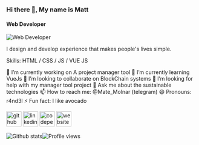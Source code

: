 ### Hi there 👋, My name is Matt
#### Web Developer
![Web Developer](https://mir-s3-cdn-cf.behance.net/project_modules/fs/4fc3b995825545.5ea06c22eeaee.jpg)

 I design and develop experience that makes people's lives simple.

Skills: HTML / CSS / JS / VUE JS

🔭 I’m currently working on A project manager tool 🌱 I’m currently learning VueJs 👯 I’m looking to collaborate on BlockChain systems 🤔 I’m looking for help with my manager tool project 💬 Ask me about the sustainable technologies 📫 How to reach me: @Mate_Molnar (telegram) 😄 Pronouns: r4nd3l ⚡ Fun fact: I like avocado 

[<img src='https://cdn.jsdelivr.net/npm/simple-icons@3.0.1/icons/github.svg' alt='github' height='40'>](https://github.com/https://github.com/r4nd3l)  [<img src='https://cdn.jsdelivr.net/npm/simple-icons@3.0.1/icons/linkedin.svg' alt='linkedin' height='40'>](https://www.linkedin.com/in/https://www.linkedin.com/in/matemolnar88//)  [<img src='https://cdn.jsdelivr.net/npm/simple-icons@3.0.1/icons/codepen.svg' alt='codepen' height='40'>](https://codepen.io/https://codepen.io/r4nd3l)  [<img src='https://cdn.jsdelivr.net/npm/simple-icons@3.0.1/icons/icloud.svg' alt='website' height='40'>](https://r4nd3l.github.io/DevCornerPortfolio/)  

![Github stats](https://github-readme-stats.vercel.app/api?username=https://github.com/r4nd3l&show_icons=true)![Profile views](https://gpvc.arturio.dev/https://github.com/r4nd3l) 
